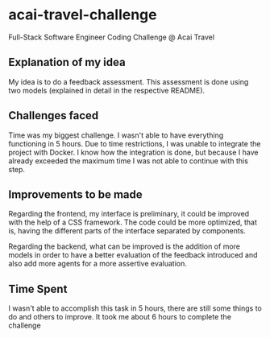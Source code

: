 # acai-travel-challenge
Full-Stack Software Engineer Coding Challenge @ Acai Travel

## Explanation of my idea

My idea is to do a feedback assessment. This assessment is done using 
two models (explained in detail in the respective README).

## Challenges faced

Time was my biggest challenge. I wasn't able to have everything functioning in 5 hours. 
Due to time restrictions, I was unable to integrate the project with Docker. I know how 
the integration is done, but because I have already exceeded the maximum time I was not able to continue with this step.

## Improvements to be made

Regarding the frontend, my interface is preliminary, it could be improved with the 
help of a CSS framework. The code could be more optimized, that is, having the different
parts of the interface separated by components.

Regarding the backend, what can be improved is the addition of more models in order to have a better evaluation of the feedback introduced and also add more agents for 
a more assertive evaluation.

## Time Spent

I wasn't able to accomplish this task in 5 hours, there are still some things to do and 
others to improve. It took me about 6 hours to complete the challenge
